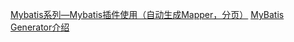 
[Mybatis系列—Mybatis插件使用（自动生成Mapper，分页）](https://bingyanglu.github.io/2017/07/28/Mybatis%E7%B3%BB%E5%88%97%E2%80%94Mybatis%E6%8F%92%E4%BB%B6%E5%AE%89%E8%A3%85%EF%BC%88%E8%87%AA%E5%8A%A8%E7%94%9F%E6%88%90Mapper%EF%BC%8C%E5%88%86%E9%A1%B5%EF%BC%89/)
[MyBatis Generator介绍](http://docs.flycloud.me/docs/MBG/index.html)
